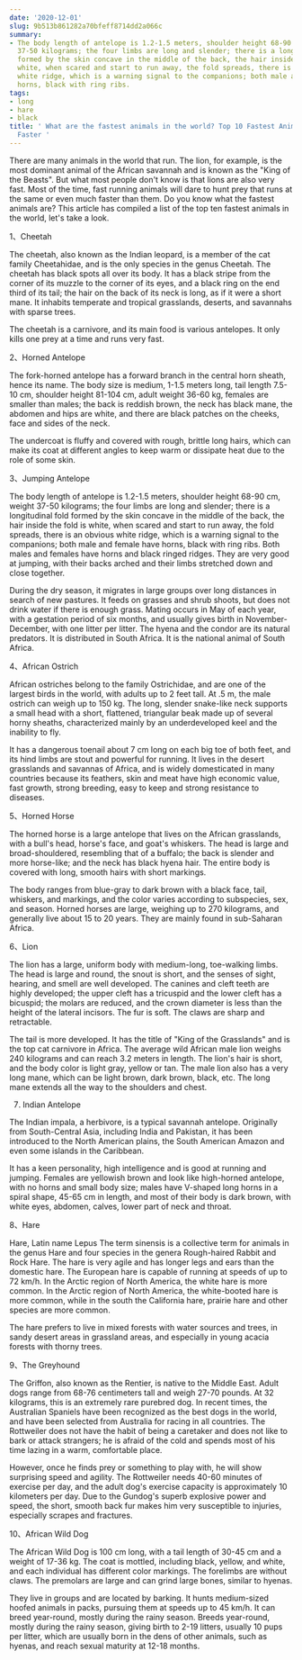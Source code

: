 ```yaml
---
date: '2020-12-01'
slug: 9b513b861282a70bfeff8714dd2a066c
summary:
- The body length of antelope is 1.2-1.5 meters, shoulder height 68-90 cm, weight
  37-50 kilograms; the four limbs are long and slender; there is a longitudinal fold
  formed by the skin concave in the middle of the back, the hair inside the fold is
  white, when scared and start to run away, the fold spreads, there is an obvious
  white ridge, which is a warning signal to the companions; both male and female have
  horns, black with ring ribs.
tags:
- long
- hare
- black
title: ' What are the fastest animals in the world? Top 10 Fastest Animals, See Who''s
  Faster '
---
```


 There are many animals in the world that run. The lion, for example, is the most dominant animal of the African savannah and is known as the "King of the Beasts". But what most people don't know is that lions are also very fast. Most of the time, fast running animals will dare to hunt prey that runs at the same or even much faster than them. Do you know what the fastest animals are? This article has compiled a list of the top ten fastest animals in the world, let's take a look.

1、Cheetah

The cheetah, also known as the Indian leopard, is a member of the cat family Cheetahidae, and is the only species in the genus Cheetah. The cheetah has black spots all over its body. It has a black stripe from the corner of its muzzle to the corner of its eyes, and a black ring on the end third of its tail; the hair on the back of its neck is long, as if it were a short mane. It inhabits temperate and tropical grasslands, deserts, and savannahs with sparse trees.

The cheetah is a carnivore, and its main food is various antelopes. It only kills one prey at a time and runs very fast.

2、Horned Antelope

The fork-horned antelope has a forward branch in the central horn sheath, hence its name. The body size is medium, 1-1.5 meters long, tail length 7.5-10 cm, shoulder height 81-104 cm, adult weight 36-60 kg, females are smaller than males; the back is reddish brown, the neck has black mane, the abdomen and hips are white, and there are black patches on the cheeks, face and sides of the neck.

The undercoat is fluffy and covered with rough, brittle long hairs, which can make its coat at different angles to keep warm or dissipate heat due to the role of some skin.

3、Jumping Antelope

The body length of antelope is 1.2-1.5 meters, shoulder height 68-90 cm, weight 37-50 kilograms; the four limbs are long and slender; there is a longitudinal fold formed by the skin concave in the middle of the back, the hair inside the fold is white, when scared and start to run away, the fold spreads, there is an obvious white ridge, which is a warning signal to the companions; both male and female have horns, black with ring ribs. Both males and females have horns and black ringed ridges. They are very good at jumping, with their backs arched and their limbs stretched down and close together.

During the dry season, it migrates in large groups over long distances in search of new pastures. It feeds on grasses and shrub shoots, but does not drink water if there is enough grass. Mating occurs in May of each year, with a gestation period of six months, and usually gives birth in November-December, with one litter per litter. The hyena and the condor are its natural predators. It is distributed in South Africa. It is the national animal of South Africa.

4、African Ostrich

African ostriches belong to the family Ostrichidae, and are one of the largest birds in the world, with adults up to 2 feet tall.
At .5 m, the male ostrich can weigh up to 150 kg. The long, slender snake-like neck supports a small head with a short, flattened, triangular beak made up of several horny sheaths, characterized mainly by an underdeveloped keel and the inability to fly.

It has a dangerous toenail about 7 cm long on each big toe of both feet, and its hind limbs are stout and powerful for running. It lives in the desert grasslands and savannas of Africa, and is widely domesticated in many countries because its feathers, skin and meat have high economic value, fast growth, strong breeding, easy to keep and strong resistance to diseases.

5、Horned Horse

The horned horse is a large antelope that lives on the African grasslands, with a bull's head, horse's face, and goat's whiskers. The head is large and broad-shouldered, resembling that of a buffalo; the back is slender and more horse-like; and the neck has black hyena hair. The entire body is covered with long, smooth hairs with short markings.

The body ranges from blue-gray to dark brown with a black face, tail, whiskers, and markings, and the color varies according to subspecies, sex, and season. Horned horses are large, weighing up to 270 kilograms, and generally live about 15 to 20 years. They are mainly found in sub-Saharan Africa.

6、Lion

The lion has a large, uniform body with medium-long, toe-walking limbs. The head is large and round, the snout is short, and the senses of sight, hearing, and smell are well developed. The canines and cleft teeth are highly developed; the upper cleft has a tricuspid and the lower cleft has a bicuspid; the molars are reduced, and the crown diameter is less than the height of the lateral incisors. The fur is soft. The claws are sharp and retractable.

The tail is more developed. It has the title of "King of the Grasslands" and is the top cat carnivore in Africa. The average wild African male lion weighs 240 kilograms and can reach 3.2 meters in length. The lion's hair is short, and the body color is light gray, yellow or tan. The male lion also has a very long mane, which can be light brown, dark brown, black, etc. The long mane extends all the way to the shoulders and chest.

7. Indian Antelope

The Indian impala, a herbivore, is a typical savannah antelope. Originally from South-Central Asia, including India and Pakistan, it has been introduced to the North American plains, the South American Amazon and even some islands in the Caribbean.

It has a keen personality, high intelligence and is good at running and jumping. Females are yellowish brown and look like high-horned antelope, with no horns and small body size; males have V-shaped long horns in a spiral shape, 45-65 cm in length, and most of their body is dark brown, with white eyes, abdomen, calves, lower part of neck and throat.

8、Hare

Hare, Latin name Lepus
The term sinensis is a collective term for animals in the genus Hare and four species in the genera Rough-haired Rabbit and Rock Hare. The hare is very agile and has longer legs and ears than the domestic hare. The European hare is capable of running at speeds of up to 72 km/h. In the Arctic region of North America, the white hare is more common. In the Arctic region of North America, the white-booted hare is more common, while in the south the California hare, prairie hare and other species are more common.

The hare prefers to live in mixed forests with water sources and trees, in sandy desert areas in grassland areas, and especially in young acacia forests with thorny trees.

9、The Greyhound

The Griffon, also known as the Rentier, is native to the Middle East. Adult dogs range from 68-76 centimeters tall and weigh 27-70 pounds.
At 32 kilograms, this is an extremely rare purebred dog. In recent times, the Australian Spaniels have been recognized as the best dogs in the world, and have been selected from Australia for racing in all countries. The Rottweiler does not have the habit of being a caretaker and does not like to bark or attack strangers; he is afraid of the cold and spends most of his time lazing in a warm, comfortable place.

However, once he finds prey or something to play with, he will show surprising speed and agility. The Rottweiler needs 40-60 minutes of exercise per day, and the adult dog's exercise capacity is approximately 10 kilometers per day. Due to the Gundog's superb explosive power and speed, the short, smooth back fur makes him very susceptible to injuries, especially scrapes and fractures.

10、African Wild Dog

The African Wild Dog is 100 cm long, with a tail length of 30-45 cm and a weight of 17-36 kg. The coat is mottled, including black, yellow, and white, and each individual has different color markings. The forelimbs are without claws. The premolars are large and can grind large bones, similar to hyenas.

They live in groups and are located by barking. It hunts medium-sized hoofed animals in packs, pursuing them at speeds up to 45 km/h. It can breed year-round, mostly during the rainy season. Breeds year-round, mostly during the rainy season, giving birth to 2-19 litters, usually 10 pups per litter, which are usually born in the dens of other animals, such as hyenas, and reach sexual maturity at 12-18 months.

 
        